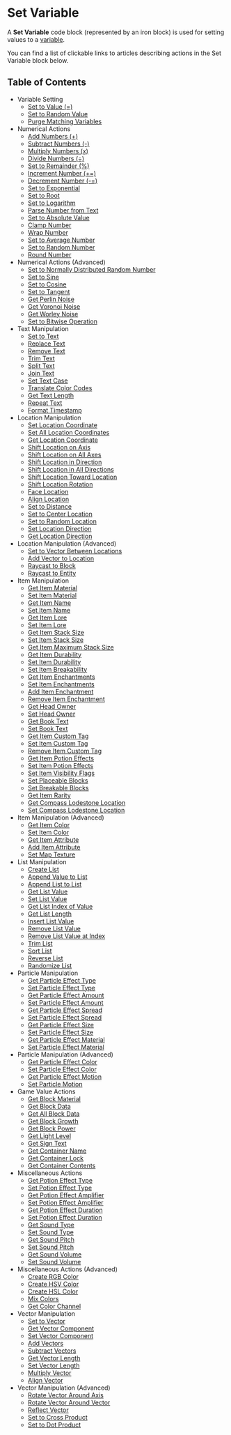 # Set Variable

A **Set Variable** code block (represented by an iron block) is used for setting values to a [variable](Variables.md).

You can find a list of clickable links to articles describing actions in the Set Variable block below.

## Table of Contents

- Variable Setting
    - [Set to Value (=)](Code_Blocks/Set_Variable/Set_to_Value.md)
    - [Set to Random Value](Code_Blocks/Set_Variable/Set_to_Random_Value.md)
    - [Purge Matching Variables](Code_Blocks/Set_Variable/Purge_Matching_Variables.md)
- Numerical Actions
    - [Add Numbers (+)](Code_Blocks/Set_Variable/Add_Numbers.md)
    - [Subtract Numbers (-)](Code_Blocks/Set_Variable/Subtract_Numbers.md)
    - [Multiply Numbers (x)](Code_Blocks/Set_Variable/Multiply_Numbers.md)
    - [Divide Numbers (÷)](Code_Blocks/Set_Variable/Divide_Numbers.md)
    - [Set to Remainder (%)](Code_Blocks/Set_Variable/Set_to_Remainder.md)
    - [Increment Number (+=)](Code_Blocks/Set_Variable/Increment_Number.md)
    - [Decrement Number (-=)](Code_Blocks/Set_Variable/Decrement_Number.md)
    - [Set to Exponential](Code_Blocks/Set_Variable/Set_to_Exponential.md)
    - [Set to Root](Code_Blocks/Set_Variable/Set_to_Root.md)
    - [Set to Logarithm](Code_Blocks/Set_Variable/Set_to_Logarithm.md)
    - [Parse Number from Text](Code_Blocks/Set_Variable/Parse_Number_from_Text.md)
    - [Set to Absolute Value](Code_Blocks/Set_Variable/Set_to_Absolute_Value.md)
    - [Clamp Number](Code_Blocks/Set_Variable/Clamp_Number.md)
    - [Wrap Number](Code_Blocks/Set_Variable/Wrap_Number.md)
    - [Set to Average Number](Code_Blocks/Set_Variable/Set_to_Average_Number.md)
    - [Set to Random Number](Code_Blocks/Set_Variable/Set_to_Random_Number.md)
    - [Round Number](Code_Blocks/Set_Variable/Round_Number.md)
- Numerical Actions (Advanced)
    - [Set to Normally Distributed Random Number](Code_Blocks/Set_Variable/Set_to_Normally_Distributed_Random_Number.md)
    - [Set to Sine](Code_Blocks/Set_Variable/Set_to_Sine.md)
    - [Set to Cosine](Code_Blocks/Set_Variable/Set_to_Cosine.md)
    - [Set to Tangent](Code_Blocks/Set_Variable/Set_to_Tangent.md)
    - [Get Perlin Noise](Code_Blocks/Set_Variable/Get_Perlin_Noise.md)
    - [Get Voronoi Noise](Code_Blocks/Set_Variable/Get_Voronoi_Noise.md)
    - [Get Worley Noise](Code_Blocks/Set_Variable/Get_Worley_Noise.md)
    - [Set to Bitwise Operation](Code_Blocks/Set_Variable/Set_to_Bitwise_Operation.md)
- Text Manipulation
    - [Set to Text](Code_Blocks/Set_Variable/Set_to_Text.md)
    - [Replace Text](Code_Blocks/Set_Variable/Replace_Text.md)
    - [Remove Text](Code_Blocks/Set_Variable/Remove_Text.md)
    - [Trim Text](Code_Blocks/Set_Variable/Trim_Text.md)
    - [Split Text](Code_Blocks/Set_Variable/Split_Text.md)
    - [Join Text](Code_Blocks/Set_Variable/Join_Text.md)
    - [Set Text Case](Code_Blocks/Set_Variable/Set_Text_Case.md)
    - [Translate Color Codes](Code_Blocks/Set_Variable/Translate_Color_Codes.md)
    - [Get Text Length](Code_Blocks/Set_Variable/Get_Text_Length.md)
    - [Repeat Text](Code_Blocks/Set_Variable/Repeat_Text.md)
    - [Format Timestamp](Code_Blocks/Set_Variable/Format_Timestamp.md)
- Location Manipulation
    - [Set Location Coordinate](Code_Blocks/Set_Variable/Set_Location_Coordinate.md)
    - [Set All Location Coordinates](Code_Blocks/Set_Variable/Set_All_Location_Coordinates.md)
    - [Get Location Coordinate](Code_Blocks/Set_Variable/Get_Location_Coordinate.md)
    - [Shift Location on Axis](Code_Blocks/Set_Variable/Shift_Location_on_Axis.md)
    - [Shift Location on All Axes](Code_Blocks/Set_Variable/Shift_Location_on_All_Axes.md)
    - [Shift Location in Direction](Code_Blocks/Set_Variable/Shift_Location_in_Direction.md)
    - [Shift Location in All Directions](Code_Blocks/Set_Variable/Shift_Location_in_All_Directions.md)
    - [Shift Location Toward Location](Code_Blocks/Set_Variable/Shift_Location_Toward_Location.md)
    - [Shift Location Rotation](Code_Blocks/Set_Variable/Shift_Location_Rotation.md)
    - [Face Location](Code_Blocks/Set_Variable/Face_Location.md)
    - [Align Location](Code_Blocks/Set_Variable/Align_Location.md)
    - [Set to Distance](Code_Blocks/Set_Variable/Set_to_Distance.md)
    - [Set to Center Location](Code_Blocks/Set_Variable/Set_to_Center_Location.md)
    - [Set to Random Location](Code_Blocks/Set_Variable/Set_to_Random_Location.md)
    - [Set Location Direction](Code_Blocks/Set_Variable/Set_Location_Direction.md)
    - [Get Location Direction](Code_Blocks/Set_Variable/Get_Location_Direction.md)
- Location Manipulation (Advanced)
    - [Set to Vector Between Locations](Code_Blocks/Set_Variable/Set_to_Vector_Between_Locations.md)
    - [Add Vector to Location](Code_Blocks/Set_Variable/Add_Vector_to_Location.md)
    - [Raycast to Block](Code_Blocks/Set_Variable/Raycast_to_Block.md)
    - [Raycast to Entity](Code_Blocks/Set_Variable/Raycast_to_Entity.md)
- Item Manipulation
    - [Get Item Material](Code_Blocks/Set_Variable/Get_Item_Material.md)
    - [Set Item Material](Code_Blocks/Set_Variable/Set_Item_Material.md)
    - [Get Item Name](Code_Blocks/Set_Variable/Get_Item_Name.md)
    - [Set Item Name](Code_Blocks/Set_Variable/Set_Item_Name.md)
    - [Get Item Lore](Code_Blocks/Set_Variable/Get_Item_Lore.md)
    - [Set Item Lore](Code_Blocks/Set_Variable/Set_Item_Lore.md)
    - [Get Item Stack Size](Code_Blocks/Set_Variable/Get_Item_Stack_Size.md)
    - [Set Item Stack Size](Code_Blocks/Set_Variable/Set_Item_Stack_Size.md)
    - [Get Item Maximum Stack Size](Code_Blocks/Set_Variable/Get_Item_Maximum_Stack_Size.md)
    - [Get Item Durability](Code_Blocks/Set_Variable/Get_Item_Durability.md)
    - [Set Item Durability](Code_Blocks/Set_Variable/Set_Item_Durability.md)
    - [Set Item Breakability](Code_Blocks/Set_Variable/Set_Item_Breakability.md)
    - [Get Item Enchantments](Code_Blocks/Set_Variable/Get_Item_Enchantments.md)
    - [Set Item Enchantments](Code_Blocks/Set_Variable/Set_Item_Enchantments.md)
    - [Add Item Enchantment](Code_Blocks/Set_Variable/Add_Item_Enchantment.md)
    - [Remove Item Enchantment](Code_Blocks/Set_Variable/Remove_Item_Enchantment.md)
    - [Get Head Owner](Code_Blocks/Set_Variable/Get_Head_Owner.md)
    - [Set Head Owner](Code_Blocks/Set_Variable/Set_Head_Owner.md)
    - [Get Book Text](Code_Blocks/Set_Variable/Get_Book_Text.md)
    - [Set Book Text](Code_Blocks/Set_Variable/Set_Book_Text.md)
    - [Get Item Custom Tag](Code_Blocks/Set_Variable/Get_Item_Custom_Tag.md)
    - [Set Item Custom Tag](Code_Blocks/Set_Variable/Set_Item_Custom_Tag.md)
    - [Remove Item Custom Tag](Code_Blocks/Set_Variable/Remove_Item_Custom_Tag.md)
    - [Get Item Potion Effects](Code_Blocks/Set_Variable/Get_Item_Potion_Effects.md)
    - [Set Item Potion Effects](Code_Blocks/Set_Variable/Set_Item_Potion_Effects.md)
    - [Set Item Visibility Flags](Code_Blocks/Set_Variable/Set_item_Visibility_Flags.md)
    - [Set Placeable Blocks](Code_Blocks/Set_Variable/Set_Placeable_Blocks.md)
    - [Set Breakable Blocks](Code_Blocks/Set_Variable/Set_Breakable_Blocks.md)
    - [Get Item Rarity](Code_Blocks/Set_Variable/Get_Item_Rarity.md)
    - [Get Compass Lodestone Location](Code_Blocks/Set_Variable/Get_Compass_Lodestone_Location.md)
    - [Set Compass Lodestone Location](Code_Blocks/Set_Variable/Set_Compass_Lodestone_Location.md)
- Item Manipulation (Advanced)
    - [Get Item Color](Code_Blocks/Set_Variable/Get_Item_Color.md)
    - [Set Item Color](Code_Blocks/Set_Variable/Set_Item_Color.md)
    - [Get Item Attribute](Code_Blocks/Set_Variable/Get_Item_Attribute.md)
    - [Add Item Attribute](Code_Blocks/Set_Variable/Add_Item_Attribute.md)
    - [Set Map Texture](Code_Blocks/Set_Variable/Set_Map_Texture.md1)
- List Manipulation
    - [Create List](Code_Blocks/Set_Variable/Create_List.md)
    - [Append Value to List](Code_Blocks/Set_Variable/Append_Value_to_List.md)
    - [Append List to List](Code_Blocks/Set_Variable/Append_List_to_List.md)
    - [Get List Value](Code_Blocks/Set_Variable/Get_List_Value.md)
    - [Set List Value](Code_Blocks/Set_Variable/Set_List_Value.md)
    - [Get List Index of Value](Code_Blocks/Set_Variable/Get_List_Index_of_Value.md)
    - [Get List Length](Code_Blocks/Set_Variable/Get_List_Length.md)
    - [Insert List Value](Code_Blocks/Set_Variable/Insert_List_Value.md)
    - [Remove List Value](Code_Blocks/Set_Variable/Remove_List_Value.md)
    - [Remove List Value at Index](Code_Blocks/Set_Variable/Remove_List_Value_at_Index.md)
    - [Trim List](Code_Blocks/Set_Variable/Trim_List.md)
    - [Sort List](Code_Blocks/Set_Variable/Sort_List.md)
    - [Reverse List](Code_Blocks/Set_Variable/Reverse_List.md)
    - [Randomize List](Code_Blocks/Set_Variable/Randomize_List.md)
- Particle Manipulation
    - [Get Particle Effect Type](Code_Blocks/Set_Variable/Get_Particle_Effect_Type.md)
    - [Set Particle Effect Type](Code_Blocks/Set_Variable/Set_Particle_Effect_Type.md)
    - [Get Particle Effect Amount](Code_Blocks/Set_Variable/Get_Particle_Effect_Amount.md)
    - [Set Particle Effect Amount](Code_Blocks/Set_Variable/Set_Particle_Effect_Amount.md)
    - [Get Particle Effect Spread](Code_Blocks/Set_Variable/Get_Particle_Effect_Spread.md)
    - [Set Particle Effect Spread](Code_Blocks/Set_Variable/Set_Particle_Effect_Spread.md)
    - [Get Particle Effect Size](Code_Blocks/Set_Variable/Get_Particle_Effect_Size.md)
    - [Set Particle Effect Size](Code_Blocks/Set_Variable/Set_Particle_Effect_Size.md)
    - [Get Particle Effect Material](Code_Blocks/Set_Variable/Get_Particle_Effect_Material.md)
    - [Set Particle Effect Material](Code_Blocks/Set_Variable/Set_Particle_Effect_Material.md)
- Particle Manipulation (Advanced)
    - [Get Particle Effect Color](Code_Blocks/Set_Variable/Get_Particle_Effect_Color.md)
    - [Set Particle Effect Color](Code_Blocks/Set_Variable/Set_Particle_Effect_Color.md)
    - [Get Particle Effect Motion](Code_Blocks/Set_Variable/Get_Particle_Effect_Motion.md)
    - [Set Particle Motion](Code_Blocks/Set_Variable/Set_Particle_Motion.md)
- Game Value Actions
    - [Get Block Material](Code_Blocks/Set_Variable/Get_Block_Material.md)
    - [Get Block Data](Code_Blocks/Set_Variable/Get_Block_Data.md)
    - [Get All Block Data](Code_Blocks/Set_Variable/Get_All_Block_Data.md)
    - [Get Block Growth](Code_Blocks/Set_Variable/Get_Block_Growth.md)
    - [Get Block Power](Code_Blocks/Set_Variable/Get_Block_Power.md)
    - [Get Light Level](Code_Blocks/Set_Variable/Get_Light_Level.md)
    - [Get Sign Text](Code_Blocks/Set_Variable/Get_Sign_Text.md)
    - [Get Container Name](Code_Blocks/Set_Variable/Get_Container_Name.md)
    - [Get Container Lock](Code_Blocks/Set_Variable/Get_Container_Lock.md)
    - [Get Container Contents](Code_Blocks/Set_Variable/Get_Container_Contents.md)
- Miscellaneous Actions
    - [Get Potion Effect Type](Code_Blocks/Set_Variable/Get_Potion_Effect_Type.md)
    - [Set Potion Effect Type](Code_Blocks/Set_Variable/Set_Potion_Effect_Type.md)
    - [Get Potion Effect Amplifier](Code_Blocks/Set_Variable/Get_Potion_Effect_Amplifier.md)
    - [Set Potion Effect Amplifier](Code_Blocks/Set_Variable/Set_Potion_Effect_Amplifier.md)
    - [Get Potion Effect Duration](Code_Blocks/Set_Variable/Get_Potion_Effect_Duration.md)
    - [Set Potion Effect Duration](Code_Blocks/Set_Variable/Set_Potion_Effect_Duration.md)
    - [Get Sound Type](Code_Blocks/Set_Variable/Get_Sound_Type.md)
    - [Set Sound Type](Code_Blocks/Set_Variable/Set_Sound_Type.md)
    - [Get Sound Pitch](Code_Blocks/Set_Variable/Get_Sound_Pitch.md)
    - [Set Sound Pitch](Code_Blocks/Set_Variable/Set_Sound_Pitch.md)
    - [Get Sound Volume](Code_Blocks/Set_Variable/Get_Sound_Volume.md)
    - [Set Sound Volume](Code_Blocks/Set_Variable/Set_Sound_Volume.md)
- Miscellaneous Actions (Advanced)
    - [Create RGB Color](Code_Blocks/Set_Variable/Create_RGB_Color.md)
    - [Create HSV Color](Code_Blocks/Set_Variable/Create_HSV_Color.md)
    - [Create HSL Color](Code_Blocks/Set_Variable/Create_HSL_Color.md)
    - [Mix Colors](Code_Blocks/Set_Variable/Mix_Colors.md)
    - [Get Color Channel](Code_Blocks/Set_Variable/Get_Color_Channel.md)
- Vector Manipulation
    - [Set to Vector](Code_Blocks/Set_Variable/Set_to_Vector.md)
    - [Get Vector Component](Code_Blocks/Set_Variable/Get_Vector_Component.md)
    - [Set Vector Component](Code_Blocks/Set_Variable/Set_Vector_Component.md)
    - [Add Vectors](Code_Blocks/Set_Variable/Add_Vectors.md)
    - [Subtract Vectors](Code_Blocks/Set_Variable/Subtract_Vectors.md)
    - [Get Vector Length](Code_Blocks/Set_Variable/Get_Vector_Length.md)
    - [Set Vector Length](Code_Blocks/Set_Variable/Set_Vector_Length.md)
    - [Multiply Vector](Code_Blocks/Set_Variable/Multiply_Vector.md)
    - [Align Vector](Code_Blocks/Set_Variable/Align_Vector.md)
- Vector Manipulation (Advanced)
    - [Rotate Vector Around Axis](Code_Blocks/Set_Variable/Rotate_Vector_Around_Axis.md)
    - [Rotate Vector Around Vector](Code_Blocks/Set_Variable/Rotate_Vector_Around_Vector.md)
    - [Reflect Vector](Code_Blocks/Set_Variable/Reflect_Vector.md)
    - [Set to Cross Product](Code_Blocks/Set_Variable/Set_to_Cross_Product.md)
    - [Set to Dot Product](Code_Blocks/Set_Variable/Set_to_Dot_Product.md)